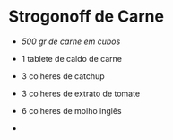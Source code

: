 # Strogonoff de Carne

- _500 gr de carne em cubos_

- 1 tablete de caldo de carne

- 3 colheres de catchup
- 3 colheres de extrato de tomate
- 6 colheres de molho inglês
- 

